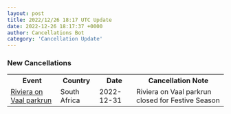 ```yaml
---
layout: post
title: 2022/12/26 18:17 UTC Update
date: 2022-12-26 18:17:37 +0000
author: Cancellations Bot
category: 'Cancellation Update'
---
```


<h3>New Cancellations</h3>
<div class='hscrollable'>
<table style='width: 100%'>
    <tr>
        <th>Event</th>
        <th>Country</th>
        <th>Date</th>
        <th>Cancellation Note</th>
    </tr>
    <tr>
        <td><a href="https://www.parkrun.co.za/rivieraonvaal">Riviera on Vaal parkrun</a></td>
        <td>South Africa</td>
        <td>2022-12-31</td>
        <td>Riviera on Vaal parkrun closed for Festive Season</td>
    </tr>
</table>
</div>
